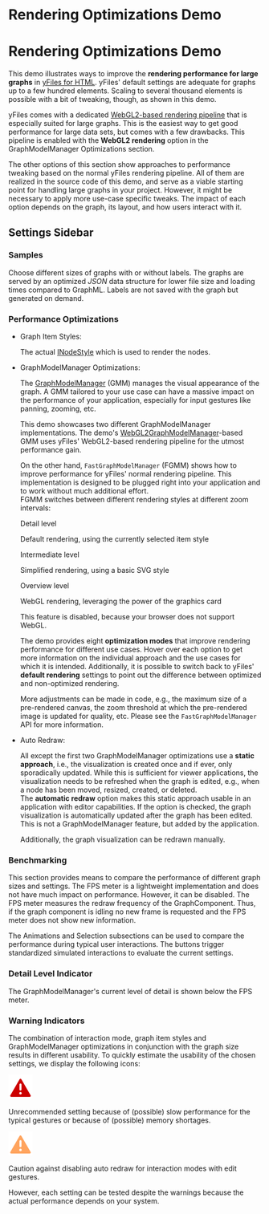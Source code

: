 <!--
 //////////////////////////////////////////////////////////////////////////////
 // @license
 // This file is part of yFiles for HTML 2.6.0.3.
 // Use is subject to license terms.
 //
 // Copyright (c) 2000-2024 by yWorks GmbH, Vor dem Kreuzberg 28,
 // 72070 Tuebingen, Germany. All rights reserved.
 //
 //////////////////////////////////////////////////////////////////////////////
-->
# Rendering Optimizations Demo

# Rendering Optimizations Demo

This demo illustrates ways to improve the **rendering performance for large graphs** in [yFiles for HTML](https://www.yworks.com/products/yfileshtml/). yFiles' default settings are adequate for graphs up to a few hundred elements. Scaling to several thousand elements is possible with a bit of tweaking, though, as shown in this demo.

yFiles comes with a dedicated [WebGL2-based rendering pipeline](https://docs.yworks.com/yfileshtml/#/dguide/webgl2) that is especially suited for large graphs. This is the easiest way to get good performance for large data sets, but comes with a few drawbacks. This pipeline is enabled with the **WebGL2 rendering** option in the GraphModelManager Optimizations section.

The other options of this section show approaches to performance tweaking based on the normal yFiles rendering pipeline. All of them are realized in the source code of this demo, and serve as a viable starting point for handling large graphs in your project. However, it might be necessary to apply more use-case specific tweaks. The impact of each option depends on the graph, its layout, and how users interact with it.

## Settings Sidebar

### Samples

Choose different sizes of graphs with or without labels. The graphs are served by an optimized _JSON_ data structure for lower file size and loading times compared to GraphML. Labels are not saved with the graph but generated on demand.

### Performance Optimizations

- Graph Item Styles:

  The actual [INodeStyle](https://docs.yworks.com/yfileshtml/#/api/INodeStyle) which is used to render the nodes.

- GraphModelManager Optimizations:

  The [GraphModelManager](https://docs.yworks.com/yfileshtml/#/api/GraphModelManager) (GMM) manages the visual appearance of the graph. A GMM tailored to your use case can have a massive impact on the performance of your application, especially for input gestures like panning, zooming, etc.

  This demo showcases two different GraphModelManager implementations. The demo's [WebGL2GraphModelManager](https://docs.yworks.com/yfileshtml/#/api/WebGL2GraphModelManager)\-based GMM uses yFiles' WebGL2-based rendering pipeline for the utmost performance gain.

  On the other hand, `FastGraphModelManager` (FGMM) shows how to improve performance for yFiles' normal rendering pipeline. This implementation is designed to be plugged right into your application and to work without much additional effort.  
  FGMM switches between different rendering styles at different zoom intervals:

  Detail level

  Default rendering, using the currently selected item style

  Intermediate level

  Simplified rendering, using a basic SVG style

  Overview level

  WebGL rendering, leveraging the power of the graphics card

  This feature is disabled, because your browser does not support WebGL.

  The demo provides eight **optimization modes** that improve rendering performance for different use cases. Hover over each option to get more information on the individual approach and the use cases for which it is intended. Additionally, it is possible to switch back to yFiles' **default rendering** settings to point out the difference between optimized and non-optimized rendering.

  More adjustments can be made in code, e.g., the maximum size of a pre-rendered canvas, the zoom threshold at which the pre-rendered image is updated for quality, etc. Please see the `FastGraphModelManager` API for more information.

- Auto Redraw:

  All except the first two GraphModelManager optimizations use a **static approach**, i.e., the visualization is created once and if ever, only sporadically updated. While this is sufficient for viewer applications, the visualization needs to be refreshed when the graph is edited, e.g., when a node has been moved, resized, created, or deleted.  
  The **automatic redraw** option makes this static approach usable in an application with editor capabilities. If the option is checked, the graph visualization is automatically updated after the graph has been edited. This is not a GraphModelManager feature, but added by the application.

  Additionally, the graph visualization can be redrawn manually.

### Benchmarking

This section provides means to compare the performance of different graph sizes and settings. The FPS meter is a lightweight implementation and does not have much impact on performance. However, it can be disabled. The FPS meter measures the redraw frequency of the GraphComponent. Thus, if the graph component is idling no new frame is requested and the FPS meter does not show new information.

The Animations and Selection subsections can be used to compare the performance during typical user interactions. The buttons trigger standardized simulated interactions to evaluate the current settings.

### Detail Level Indicator

The GraphModelManager's current level of detail is shown below the FPS meter.

### Warning Indicators

The combination of interaction mode, graph item styles and GraphModelManager optimizations in conjunction with the graph size results in different usability. To quickly estimate the usability of the chosen settings, we display the following icons:

![](./resources/exclamation.svg)

Unrecommended setting because of (possible) slow performance for the typical gestures or because of (possible) memory shortages.

![](./resources/warning.svg)

Caution against disabling auto redraw for interaction modes with edit gestures.

However, each setting can be tested despite the warnings because the actual performance depends on your system.
